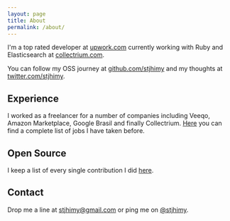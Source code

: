```yaml
---
layout: page
title: About
permalink: /about/
---
```


I'm a top rated developer at [upwork.com](http://upwork.com) currently working with Ruby and Elasticsearch at [collectrium.com](http://collectrium.com).

You can follow my OSS journey at [github.com/stjhimy](https://github.com/stjhimy) and my thoughts at [twitter.com/stjhimy](https://twitter.com/stjhimy).

## Experience
I worked as a freelancer for a number of companies including Veeqo, Amazon Marketplace, Google Brasil and finally Collectrium.
[Here](/humans.txt) you can find a complete list of jobs I have taken before.

## Open Source
I keep a list of every single contribution I did [here](/humans.txt).

## Contact
Drop me a line at [stjhimy@gmail.com](mailto:stjhimy@gmail.com) or ping me on [@stjhimy](http://twitter.com/stjhimy).
